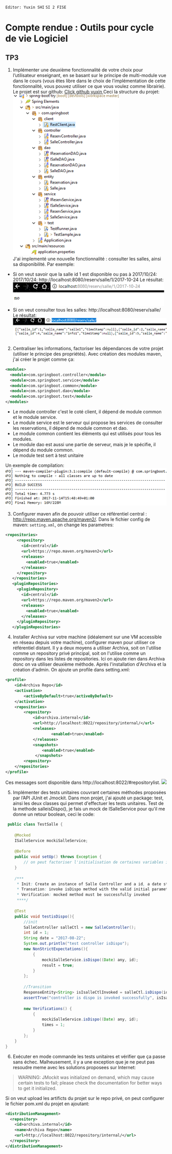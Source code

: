 `Editor: Yuxin SHI`
`SI 2 FISE`
# Compte rendue : Outils pour cycle de vie Logiciel
## TP3
1. Implémenter une deuxième fonctionnalité de votre choix pour l’utilisateur enseignant, en se basant sur le principe de multi-module vue dans le cours (vous êtes libre dans le choix de l’implémentation de cette fonctionnalité, vous pouvez utiliser ce que vous voulez comme librairie).
Le projet est sur github:
<a href="https://github.com/yuxinShi02/springbootExemple/tree/master/spring-boot-try">Click github yuxin </a>
Ceci la structure du projet:<br/>
![](structure.PNG) <br/>
J'ai implementé une nouvelle fonctionnalité : consulter les salles, ainsi sa disponibilité.
Par exemple:
  - Si on veut savoir que la salle id 1 est disponible ou pas à 2017/10/24: 2017/10/24:
  http://localhost:8080/reserv/salle/1/2017-10-24
  Le résultat:
  ![](repDispo.PNG)
  - Si on veut consulter tous les salles:
  http://localhost:8080/reserv/salle/
  Le résultat:
  ![](repAllSalle.PNG)
2. Centraliser les informations, factoriser les dépendances de votre projet (utiliser le principe des propriétés).
Avec création des modules maven, j'ai créer le projet comme ça:
```xml
<modules>
  <module>com.springboot.controller</module>
  <module>com.springboot.service</module>
  <module>com.springboot.common</module>
  <module>com.springboot.dao</module>
  <module>com.springboot.test</module>
</modules>
```

  - Le module controller c'est le coté client, il dépend de module common et le module service.
  - Le module service est le serveur qui propose les services de consulter les reservations, il dépend de module common et dao.
  - Le module common contient les éléments qui est utilisés pour tous les modules.
  - Le module dao est aussi une partie de serveur, mais je le spécifie, il dépend du module common.
  - Le module test sert à test unitaire

Un exemple de compilation:
![](maven_compile.PNG)

3. Configurer maven afin de pouvoir utiliser ce référentiel central : http://repo.maven.apache.org/maven2/.
Dans le fichier config de maven: `setting.xml`, on change les parametres:
```xml
<repositories>
     <repository>
       <id>central</id>
       <url>https://repo.maven.org/maven2</url>
       <releases>
         <enabled>true</enabled>
       </releases>
     </repository>
   </repositories>
   <pluginRepositories>
     <pluginRepository>
       <id>central</id>
       <url>https://repo.maven.org/maven2</url>
       <releases>
         <enabled>true</enabled>
       </releases>
     </pluginRepository>
   </pluginRepositories>
```
4. Installer Archiva sur votre machine (idéalement sur une VM accessible en réseau depuis votre machine), configurer maven pour utiliser ce référentiel distant.
Il y a deux moyens a utiliser Archiva, soit on l'utilise comme un repository privé principal, soit on l'utilise comme un repository dans les listes de repositories. Ici on ajoute rien dans Archiva donc on va utiliser deuxième méthode.
Après l'installation d'Archiva et la création d'admin. On ajoute un profile dans setting.xml:
```xml
<profile>
	<id>Archiva Repo</id>
	<activation>
		<activeByDefault>true</activeByDefault>
	</activation>
	<repositories>
		<repository>
			<id>archiva.internal</id>
			<url>http://localhost:8022/repository/internal/</url>
			<releases>
			        <enabled>true</enabled>
			</releases>
			<snapshots>
				<enabled>true</enabled>
			 </snapshots>
		<repository>
	</repositories>
</profile>

```
Ces messages sont disponible dans http://localhost:8022/#repositorylist.
![](/home/tearsyu/Pictures/archiva.png)


5. Implémenter des tests unitaires couvrant certaines méthodes proposées par l’API JUnit et Jmockit.
Dans mon projet, j'ai ajouté un package: test, ainsi les deux classes qui permet d'effectuer les tests unitaires.
Test de la methode salleisDispo(), je fais un mock de ISalleService pour qu'il me donne un retour boolean, ceci le code:

```java
 public class TestSalle {

	@Mocked
	ISalleService mockiSalleService;

	@Before
	public void setUp() throws Exception {
		// on peut factoriser l'initialisation de certaines variables ici !
	}

	/***
	 * Init: Create an instance of Salle Controller and a id, a date string
	 * Transation: invoke isDispo method with the valid initial parameters
	 * Verification: mocked method must be successfully invoked
	 ****/

	@Test
	public void testisDispo(){
		//init
		SalleController salleCtl = new SalleController();
		int id = 1;
		String date = "2017-08-22";
		System.out.println("test controller isDispo");
		new NonStrictExpectations(){
			{
				mockiSalleService.isDispo((Date) any, id);
				result = true;
			}
		};

		//Transition
		ResponseEntity<String> isIsalleCtlInvoked = salleCtl.isDispo(id, date);
		assertTrue("controller is dispo is invoked successfully", isIsalleCtlInvoked.getBody().equals("yes"));

		new Verifications() {
			{
				mockiSalleService.isDispo((Date) any, id);
				times = 1;
			}
		};
	}
}
```

6. Exécuter en mode commande les tests unitaires et vérifier que ça passe sans échec.
Malheusement, il y a une exception que je ne peut pas resoudre meme avec les solutions proposees sur Internet:

>WARNING: JMockit was initialized on demand, which may cause certain tests to fail;
please check the documentation for better ways to get it initialized.

Si on veut upload les artificts du projet sur le repo privé, on peut configurer le fichier pom.xml du projet en ajoutant:
```xml
<distributionManagement>
  <repository>
    <id>archiva.internal</id>
    <name>Archiva Repo</name>
    <url>http://localhost:8022/repository/internal/</url>
  </repository>
</distributionManagement>
```
